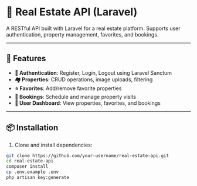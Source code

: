 # 🏡 Real Estate API (Laravel)

A RESTful API built with Laravel for a real estate platform. Supports user authentication, property management, favorites, and bookings.

---

## 🚀 Features
- **🔐 Authentication**: Register, Login, Logout using Laravel Sanctum
- **🏘 Properties**: CRUD operations, image uploads, filtering
- **⭐ Favorites**: Add/remove favorite properties
- **📅 Bookings**: Schedule and manage property visits
- **👤 User Dashboard**: View properties, favorites, and bookings

---

## 📦 Installation

1. Clone and install dependencies:
```bash
git clone https://github.com/your-username/real-estate-api.git
cd real-estate-api
composer install
cp .env.example .env
php artisan key:generate
